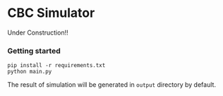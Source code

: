 # CBC Simulator

Under Construction!!

### Getting started

```
pip install -r requirements.txt
python main.py
```

The result of simulation will be generated in `output` directory by default.